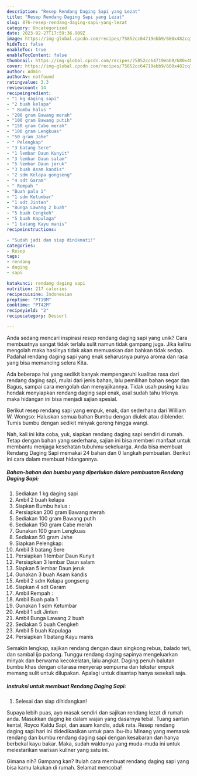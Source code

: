 ```yaml
---
description: "Resep Rendang Daging Sapi yang Lezat"
title: "Resep Rendang Daging Sapi yang Lezat"
slug: 876-resep-rendang-daging-sapi-yang-lezat
category: Uncategorized
date: 2023-02-27T17:59:36.909Z
image: https://img-global.cpcdn.com/recipes/75852cc64719ebb9/680x482cq70/rendang-daging-sapi-foto-resep-utama.jpg
hideToc: false
enableToc: true
enableTocContent: false
thumbnail: https://img-global.cpcdn.com/recipes/75852cc64719ebb9/680x482cq70/rendang-daging-sapi-foto-resep-utama.jpg
cover: https://img-global.cpcdn.com/recipes/75852cc64719ebb9/680x482cq70/rendang-daging-sapi-foto-resep-utama.jpg
author: Admin
authorAv: notfound
ratingvalue: 3.3
reviewcount: 14
recipeingredient:
- "1 kg daging sapi"
- "2 buah kelapa"
- " Bumbu halus "
- "200 gram Bawang merah"
- "100 gram Bawang putih"
- "150 gram Cabe merah"
- "100 gram Lengkuas"
- "50 gram Jahe"
- " Pelengkap"
- "3 batang Sere"
- "1 lembar Daun Kunyit"
- "3 lembar Daun salam"
- "5 lembar Daun jeruk"
- "3 buah Asam kandis"
- "2 sdm Kelapa gongseng"
- "4 sdt Garam"
- " Rempah "
- "Buah pala 1"
- "1 sdm Ketumbar"
- "1 sdt Jinten"
- "Bunga Lawang 2 buah"
- "5 buah Cengkeh"
- "5 buah Kapulaga"
- "1 batang Kayu manis"
recipeinstructions:

- "Sudah jadi dan siap dinikmati!"
categories:
- Resep
tags:
- rendang
- daging
- sapi

katakunci: rendang daging sapi 
nutrition: 217 calories
recipecuisine: Indonesian
preptime: "PT19M"
cooktime: "PT42M"
recipeyield: "2"
recipecategory: Dessert

---
```





Anda sedang mencari inspirasi resep rendang daging sapi yang unik? Cara membuatnya sangat tidak terlalu sulit namun tidak gampang juga. Jika keliru mengolah maka hasilnya tidak akan memuaskan dan bahkan tidak sedap. Padahal rendang daging sapi yang enak seharusnya punya aroma dan rasa yang bisa memancing selera Kita.





Ada beberapa hal yang sedikit banyak mempengaruhi kualitas rasa dari rendang daging sapi, mulai dari jenis bahan, lalu pemilihan bahan segar dan Bagus, sampai cara mengolah dan menyajikannya. Tidak usah pusing kalau hendak menyiapkan rendang daging sapi enak,      asal sudah tahu triknya maka hidangan ini bisa menjadi sajian spesial.














Berikut resep rendang sapi yang empuk, enak, dan sederhana dari William W. Wongso: Haluskan semua bahan Bumbu dengan diulek atau diblender. Tumis bumbu dengan sedikit minyak goreng hingga wangi.






Nah, kali ini kita coba, yuk, siapkan rendang daging sapi sendiri di rumah. Tetap dengan bahan yang sederhana, sajian ini bisa memberi manfaat untuk membantu menjaga kesehatan tubuhmu sekeluarga. Anda bisa membuat Rendang Daging Sapi memakai 24 bahan dan 0 langkah pembuatan. Berikut ini cara dalam membuat hidangannya.

<!--inarticleads1-->

##### Bahan-bahan dan bumbu yang diperlukan dalam pembuatan Rendang Daging Sapi:

1. Sediakan 1 kg daging sapi
1. Ambil 2 buah kelapa
1. Siapkan  Bumbu halus :
1. Persiapkan 200 gram Bawang merah
1. Sediakan 100 gram Bawang putih
1. Sediakan 150 gram Cabe merah
1. Gunakan 100 gram Lengkuas
1. Sediakan 50 gram Jahe
1. Siapkan  Pelengkap:
1. Ambil 3 batang Sere
1. Persiapkan 1 lembar Daun Kunyit
1. Persiapkan 3 lembar Daun salam
1. Siapkan 5 lembar Daun jeruk
1. Gunakan 3 buah Asam kandis
1. Ambil 2 sdm Kelapa gongseng
1. Siapkan 4 sdt Garam
1. Ambil  Rempah :
1. Ambil Buah pala 1
1. Gunakan 1 sdm Ketumbar
1. Ambil 1 sdt Jinten
1. Ambil Bunga Lawang 2 buah
1. Sediakan 5 buah Cengkeh
1. Ambil 5 buah Kapulaga
1. Persiapkan 1 batang Kayu manis


Semakin lengkap, sajikan rendang dengan daun singkong rebus, balado teri, dan sambal ijo padang. Tunggu rendang daging sapinya mengeluarkan minyak dan berwarna kecokelatan, lalu angkat. Daging penuh balutan bumbu khas dengan citarasa menyerap sempurna dan tekstur empuk memang sulit untuk dilupakan. Apalagi untuk disantap hanya sesekali saja. 

<!--inarticleads2-->

##### Instruksi untuk membuat Rendang Daging Sapi:


1. Selesai dan siap dihidangkan!

Supaya lebih puas, ayo masak sendiri dan sajikan rendang lezat di rumah anda. Masukkan daging ke dalam wajan yang dasarnya tebal. Tuang santan kental, Royco Kaldu Sapi, dan asam kandis, aduk rata. Resep rendang daging sapi hari ini didedikasikan untuk para ibu-ibu Minang yang memasak rendang dan bumbu rendang daging sapi dengan kesabaran dan hanya berbekal kayu bakar. Maka, sudah waktunya yang muda-muda ini untuk melestarikan warisan kuliner yang satu ini. 

Gimana nih? Gampang kan? Itulah cara membuat rendang daging sapi yang bisa kamu lakukan di rumah. Selamat mencoba!
